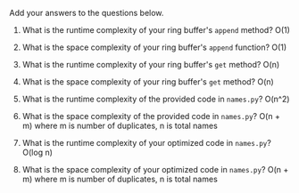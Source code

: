 Add your answers to the questions below.

1. What is the runtime complexity of your ring buffer's `append` method? O(1)

2. What is the space complexity of your ring buffer's `append` function? O(1)

3. What is the runtime complexity of your ring buffer's `get` method? O(n)

4. What is the space complexity of your ring buffer's `get` method? O(n)


5. What is the runtime complexity of the provided code in `names.py`? O(n^2)

6. What is the space complexity of the provided code in `names.py`? O(n + m) where m is number of duplicates, n is total names

7. What is the runtime complexity of your optimized code in `names.py`? O(log n)

8. What is the space complexity of your optimized code in `names.py`? O(n + m) where m is number of duplicates, n is total names
